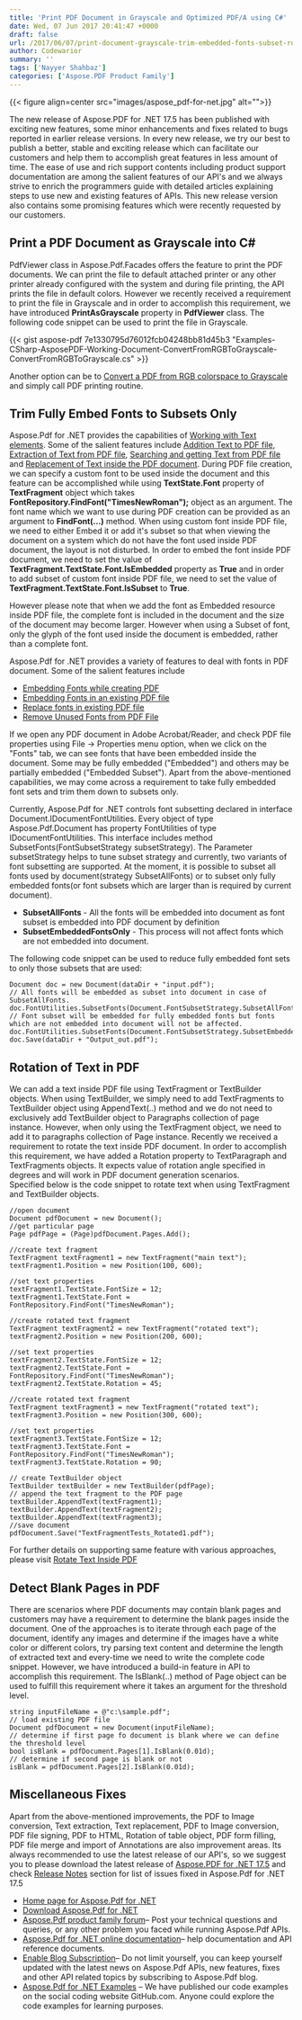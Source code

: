 ```yaml
---
title: 'Print PDF Document in Grayscale and Optimized PDF/A using C#'
date: Wed, 07 Jun 2017 20:41:47 +0000
draft: false
url: /2017/06/07/print-document-grayscale-trim-embedded-fonts-subset-rotate-text-determine-blank-pages-optimized-pdfa-files-using-aspose.pdf-.net-17.5/
author: Codewarior
summary: ''
tags: ['Nayyer Shahbaz']
categories: ['Aspose.PDF Product Family']
---
```




{{< figure align=center src="images/aspose_pdf-for-net.jpg" alt="">}}


The new release of Aspose.PDF for .NET 17.5 has been published with exciting new features, some minor enhancements and fixes related to bugs reported in earlier release versions. In every new release, we try our best to publish a better, stable and exciting release which can facilitate our customers and help them to accomplish great features in less amount of time. The ease of use and rich support contents including product support documentation are among the salient features of our API's and we always strive to enrich the programmers guide with detailed articles explaining steps to use new and existing features of APIs. This new release version also contains some promising features which were recently requested by our customers.

## Print a PDF Document as Grayscale into C#

PdfViewer class in Aspose.Pdf.Facades offers the feature to print the PDF documents. We can print the file to default attached printer or any other printer already configured with the system and during file printing, the API prints the file in default colors. However we recently received a requirement to print the file in Grayscale and in order to accomplish this requirement, we have introduced **PrintAsGrayscale** property in **PdfViewer** class. The following code snippet can be used to print the file in Grayscale.

{{< gist aspose-pdf 7e1330795d76012fcb04248bb81d45b3 "Examples-CSharp-AsposePDF-Working-Document-ConvertFromRGBToGrayscale-ConvertFromRGBToGrayscale.cs" >}}

Another option can be to [Convert a PDF from RGB colorspace to Grayscale][1] and simply call PDF printing routine.

## Trim Fully Embed Fonts to Subsets Only

Aspose.Pdf for .NET provides the capabilities of [Working with Text elements][2]. Some of the salient features include [Addition Text to PDF file][3], [Extraction of Text from PDF file][4], [Searching and getting Text from PDF file][5] and [Replacement of Text inside the PDF document][6]. During PDF file creation, we can specify a custom font to be used inside the document and this feature can be accomplished while using **TextState.Font** property of **TextFragment** object which takes **FontRepository.FindFont("TimesNewRoman");** object as an argument. The font name which we want to use during PDF creation can be provided as an argument to **FindFont(...)** method. When using custom font inside PDF file, we need to either Embed it or add it's subset so that when viewing the document on a system which do not have the font used inside PDF document, the layout is not disturbed. In order to embed the font inside PDF document, we need to set the value of **TextFragment.TextState.Font.IsEmbedded** property as **True** and in order to add subset of custom font inside PDF file, we need to set the value of **TextFragment.TextState.Font.IsSubset** to **True**.

However please note that when we add the font as Embedded resource inside PDF file, the complete font is included in the document and the size of the document may become larger. However when using a Subset of font, only the glyph of the font used inside the document is embedded, rather than a complete font.

Aspose.Pdf for .NET provides a variety of features to deal with fonts in PDF document. Some of the salient features include

*   [Embedding Fonts while creating PDF][7]
*   [Embedding Fonts in an existing PDF file][8]
*   [Replace fonts in existing PDF file][9]
*   [Remove Unused Fonts from PDF File][10]

If we open any PDF document in Adobe Acrobat/Reader, and check PDF file properties using File -> Properties menu option, when we click on the "Fonts" tab, we can see fonts that have been embedded inside the document. Some may be fully embedded ("Embedded") and others may be partially embedded ("Embedded Subset"). Apart from the above-mentioned capabilities, we may come across a requirement to take fully embedded font sets and trim them down to subsets only.

Currently, Aspose.Pdf for .NET controls font subsetting declared in interface Document.IDocumentFontUtilities. Every object of type Aspose.Pdf.Document has property FontUtilities of type IDocumentFontUtilities. This interface includes method SubsetFonts(FontSubsetStrategy subsetStrategy). The Parameter subsetStrategy helps to tune subset strategy and currently, two variants of font subsetting are supported. At the moment, it is possible to subset all fonts used by document(strategy SubsetAllFonts) or to subset only fully embedded fonts(or font subsets which are larger than is required by current document).

*   **SubsetAllFonts** - All the fonts will be embedded into document as font subset is embedded into PDF document by definition
*   **SubsetEmbeddedFontsOnly** - This process will not affect fonts which are not embedded into document.

The following code snippet can be used to reduce fully embedded font sets to only those subsets that are used:

```
Document doc = new Document(dataDir + "input.pdf");
// All fonts will be embedded as subset into document in case of SubsetAllFonts.
doc.FontUtilities.SubsetFonts(Document.FontSubsetStrategy.SubsetAllFonts);
// Font subset will be embedded for fully embedded fonts but fonts which are not embedded into document will not be affected.
doc.FontUtilities.SubsetFonts(Document.FontSubsetStrategy.SubsetEmbeddedFontsOnly);
doc.Save(dataDir + "Output_out.pdf"); 
```

## Rotation of Text in PDF

We can add a text inside PDF file using TextFragment or TextBuilder objects. When using TextBuilder, we simply need to add TextFragments to TextBuilder object using AppendText(..) method and we do not need to exclusively add TextBuilder object to Paragraphs collection of page instance. However, when only using the TextFragment object, we need to add it to paragraphs collection of Page instance. Recently we received a requirement to rotate the text inside PDF document. In order to accomplish this requirement, we have added a Rotation property to TextParagraph and TextFragments objects. It expects value of rotation angle specified in degrees and will work in PDF document generation scenarios.  
Specified below is the code snippet to rotate text when using TextFragment and TextBuilder objects.

```
//open document
Document pdfDocument = new Document();
//get particular page
Page pdfPage = (Page)pdfDocument.Pages.Add();

//create text fragment
TextFragment textFragment1 = new TextFragment("main text");
textFragment1.Position = new Position(100, 600);

//set text properties
textFragment1.TextState.FontSize = 12;
textFragment1.TextState.Font = FontRepository.FindFont("TimesNewRoman");

//create rotated text fragment
TextFragment textFragment2 = new TextFragment("rotated text");
textFragment2.Position = new Position(200, 600);

//set text properties
textFragment2.TextState.FontSize = 12;
textFragment2.TextState.Font = FontRepository.FindFont("TimesNewRoman");
textFragment2.TextState.Rotation = 45;

//create rotated text fragment
TextFragment textFragment3 = new TextFragment("rotated text");
textFragment3.Position = new Position(300, 600);

//set text properties
textFragment3.TextState.FontSize = 12;
textFragment3.TextState.Font = FontRepository.FindFont("TimesNewRoman");
textFragment3.TextState.Rotation = 90;

// create TextBuilder object
TextBuilder textBuilder = new TextBuilder(pdfPage);
// append the text fragment to the PDF page
textBuilder.AppendText(textFragment1);
textBuilder.AppendText(textFragment2);
textBuilder.AppendText(textFragment3);
//save document
pdfDocument.Save("TextFragmentTests_Rotated1.pdf"); 
```

For further details on supporting same feature with various approaches, please visit [Rotate Text Inside PDF][11]

## Detect Blank Pages in PDF

There are scenarios where PDF documents may contain blank pages and customers may have a requirement to determine the blank pages inside the document. One of the approaches is to iterate through each page of the document, identify any images and determine if the images have a white color or different colors, try parsing text content and determine the length of extracted text and every-time we need to write the complete code snippet. However, we have introduced a build-in feature in API to accomplish this requirement. The IsBlank(..) method of Page object can be used to fulfill this requirement where it takes an argument for the threshold level.

```
string inputFileName = @"c:\sample.pdf";
// load existing PDF file
Document pdfDocument = new Document(inputFileName);
// determine if first page fo document is blank where we can define the threshold level
bool isBlank = pdfDocument.Pages[1].IsBlank(0.01d);
// determine if second page is blank or not
isBlank = pdfDocument.Pages[2].IsBlank(0.01d); 
```

## Miscellaneous Fixes

Apart from the above-mentioned improvements, the PDF to Image conversion, Text extraction, Text replacement, PDF to Image conversion, PDF file signing, PDF to HTML, Rotation of table object, PDF form filling, PDF file merge and import of Annotations are also improvement areas. Its always recommended to use the latest release of our API's, so we suggest you to please download the latest release of [Aspose.PDF for .NET 17.5][12] and check [Release Notes][13] section for list of issues fixed in Aspose.Pdf for .NET 17.5

*   [Home page for Aspose.Pdf for .NET][14]
*   [Download Aspose.Pdf for .NET][15]
*   [Aspose.Pdf product family forum][16]– Post your technical questions and queries, or any other problem you faced while running Aspose.Pdf APIs.
*   [Aspose.Pdf for .NET online documentation][17]– help documentation and API reference documents.
*   [Enable Blog Subscription][18]– Do not limit yourself, you can keep yourself updated with the latest news on Aspose.Pdf APIs, new features, fixes and other API related topics by subscribing to Aspose.Pdf blog.
*   [Aspose.Pdf for .NET Examples][19] – We have published our code examples on the social coding website GitHub.com. Anyone could explore the code examples for learning purposes.




[1]: https://docs.aspose.com/display/pdfnet/Optimize+PDF+Document#OptimizePDFDocument-ConvertaPDFfromRGBcolorspacetoGrayscale
[2]: https://docs.aspose.com/display/pdfnet/Working+with+Text
[3]: https://docs.aspose.com/display/pdfnet/Add+Text+to+a+PDF+file
[4]: https://docs.aspose.com/display/pdfnet/Extract+Text+from+PDF
[5]: https://docs.aspose.com/display/pdfnet/Search+and+Get+Text+from+Pages+of+a+PDF+Document
[6]: https://docs.aspose.com/display/pdfnet/Replace+Text+in+a+PDF+Document
[7]: https://docs.aspose.com/display/pdfnet/Formatting+PDF+Document#FormattingPDFDocument-EmbeddingFontswhilecreatingPDF
[8]: https://docs.aspose.com/display/pdfnet/Formatting+PDF+Document#FormattingPDFDocument-EmbeddingFontsinanexistingPDFfile
[9]: https://docs.aspose.com/display/pdfnet/Replace+Text+in+a+PDF+Document#ReplaceTextinaPDFDocument-ReplacefontsinexistingPDFfile
[10]: https://docs.aspose.com/display/pdfnet/Replace+Text+in+a+PDF+Document#ReplaceTextinaPDFDocument-RemoveUnusedFontsfromPDFFile
[11]: https://docs.aspose.com/display/pdfnet/Rotate+Text+Inside+PDF
[12]: https://downloads.aspose.com/pdf/net/new-releases/aspose.pdf-for-.net-17.5/
[13]: https://docs.aspose.com/display/pdfnet/Aspose.Pdf+for+.NET+17.5+Release+Notes
[14]: https://www.aspose.com/products/pdf/net
[15]: https://downloads.aspose.com/pdf/net
[16]: https://forums.aspose.com/c/pdf
[17]: https://docs.aspose.com/display/pdfnet/Home
[18]: https://blog.aspose.com/category/aspose-products/aspose-pdf-product-family/
[19]: https://github.com/aspose-pdf/Aspose.Pdf-for-.NET





